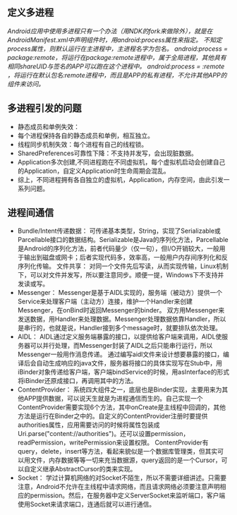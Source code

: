 定义多进程
-----
*Android应用中使用多进程只有一个办法（用NDK的fork来做除外），就是在AndroidManifest.xml中声明组件时，用android:process属性来指定。
不知定process属性，则默认运行在主进程中，主进程名字为包名。
android:process = package:remote，将运行在package:remote进程中，属于全局进程，其他具有相同shareUID与签名的APP可以跑在这个进程中。
android:process = :remote ，将运行在默认包名:remote进程中，而且是APP的私有进程，不允许其他APP的组件来访问。*

多进程引发的问题
----
- 静态成员和单例失效：
- 每个进程保持各自的静态成员和单例，相互独立。
- 线程同步机制失效：每个进程有自己的线程锁。
- SharedPreferences可靠性下降：不支持并发写，会出现脏数据。
- Application多次创建,不同进程跑在不同虚拟机，每个虚拟机启动会创建自己的Application，自定义Application时生命周期会混乱。
- 综上，不同进程拥有各自独立的虚拟机，Application，内存空间，由此引发一系列问题。

进程间通信
------------
- Bundle/Intent传递数据：
可传递基本类型，String，实现了Serializable或Parcellable接口的数据结构。Serializable是Java的序列化方法，Parcellable是Android的序列化方法，前者代码量少（仅一句），但I/O开销较大，一般用于输出到磁盘或网卡；后者实现代码多，效率高，一般用户内存间序列化和反序列化传输。
文件共享：
对同一个文件先后写读，从而实现传输，Linux机制下，可以对文件并发写，所以要注意同步。顺便一提，Windows下不支持并发读或写。
- Messenger：
Messenger是基于AIDL实现的，服务端（被动方）提供一个Service来处理客户端（主动方）连接，维护一个Handler来创建Messenger，在onBind时返回Messenger的binder。
双方用Messenger来发送数据，用Handler来处理数据。Messenger处理数据依靠Handler，所以是串行的，也就是说，Handler接到多个message时，就要排队依次处理。
- AIDL：
AIDL通过定义服务端暴露的接口，以提供给客户端来调用，AIDL使服务器可以并行处理，而Messenger封装了AIDL之后只能串行运行，所以Messenger一般用作消息传递。
通过编写aidl文件来设计想要暴露的接口，编译后会自动生成响应的java文件，服务器将接口的具体实现写在Stub中，用iBinder对象传递给客户端，客户端bindService的时候，用asInterface的形式将iBinder还原成接口，再调用其中的方法。
- ContentProvider：
系统四大组件之一，底层也是Binder实现，主要用来为其他APP提供数据，可以说天生就是为进程通信而生的。自己实现一个ContentProvider需要实现6个方法，其中onCreate是主线程中回调的，其他方法是运行在Binder之中的。自定义的ContentProvider注册时要提供authorities属性，应用需要访问的时候将属性包装成Uri.parse("content://authorities")。还可以设置permission，readPermission，writePermission来设置权限。 ContentProvider有query，delete，insert等方法，看起来貌似是一个数据库管理类，但其实可以用文件，内存数据等等一切来充当数据源，query返回的是一个Cursor，可以自定义继承AbstractCursor的类来实现。
- Socket：
学过计算机网络的对Socket不陌生，所以不需要详细讲述。只需要注意，Android不允许在主线程中请求网络，而且请求网络必须要注意声明相应的permission。然后，在服务器中定义ServerSocket来监听端口，客户端使用Socket来请求端口，连通后就可以进行通信。
